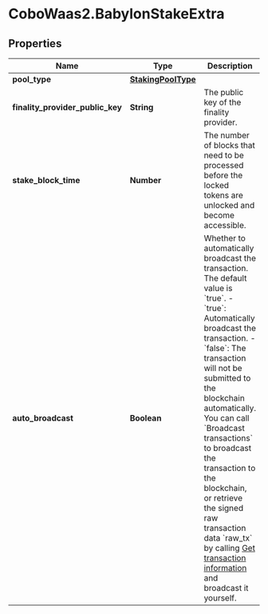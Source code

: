 # CoboWaas2.BabylonStakeExtra

## Properties

Name | Type | Description | Notes
------------ | ------------- | ------------- | -------------
**pool_type** | [**StakingPoolType**](StakingPoolType.md) |  | 
**finality_provider_public_key** | **String** | The public key of the finality provider. | 
**stake_block_time** | **Number** | The number of blocks that need to be processed before the locked tokens are unlocked and become accessible. | 
**auto_broadcast** | **Boolean** | Whether to automatically broadcast the transaction. The default value is &#x60;true&#x60;.  - &#x60;true&#x60;: Automatically broadcast the transaction. - &#x60;false&#x60;: The transaction will not be submitted to the blockchain automatically. You can call &#x60;Broadcast transactions&#x60; to broadcast the transaction to the blockchain, or retrieve the signed raw transaction data &#x60;raw_tx&#x60; by calling [Get transaction information](/v2/api-references/transactions/get-transaction-information) and broadcast it yourself.  | [optional] 


